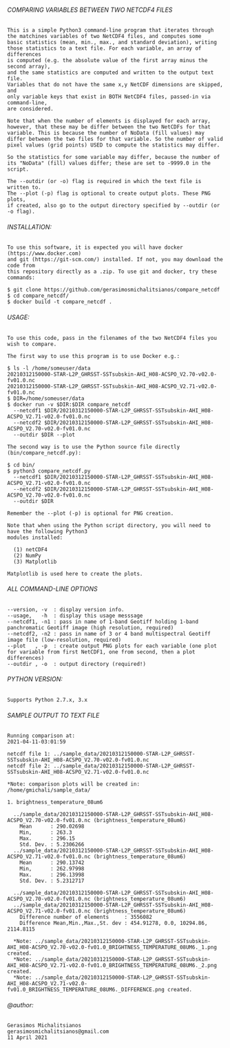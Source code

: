 ###### COMPARING VARIABLES BETWEEN TWO NETCDF4 FILES
    
    This is a simple Python3 command-line program that iterates through
    the matchines variables of two NetCDF4 files, and computes some 
    basic statistics (mean, min., max., and standard deviation), writing
    those statistics to a text file. For each variable, an array of differences 
    is computed (e.g. the absolute value of the first array minus the second array), 
    and the same statistics are computed and written to the output text file. 
    Variables that do not have the same x,y NetCDF dimensions are skipped, and 
    only variable keys that exist in BOTH NetCDF4 files, passed-in via command-line, 
    are considered.
    
    Note that when the number of elements is displayed for each array,
    however, that these may be differ between the two NetCDFs for that
    variable. This is because the number of NoData (fill values) may
    differ between the two files for that variable. So the number of valid
    pixel values (grid points) USED to compute the statistics may differ.
    
    So the statistics for some variable may differ, because the number of 
    its "NoData" (fill) values differ; these are set to -9999.0 in the script.
    
    The --outdir (or -o) flag is required in which the text file is written to.
    The --plot (-p) flag is optional to create output plots. These PNG plots, 
    if created, also go to the output directory specified by --outdir (or -o flag).
   
###### INSTALLATION:

    To use this software, it is expected you will have docker (https://www.docker.com)
    and git (https://git-scm.com/) installed. If not, you may download the code from
    this repository directly as a .zip. To use git and docker, try these commands:

    $ git clone https://github.com/gerasimosmichalitsianos/compare_netcdf
    $ cd compare_netcdf/
    $ docker build -t compare_netcdf .
     
###### USAGE:
 
    To use this code, pass in the filenames of the two NetCDF4 files you wish to compare.
    
    The first way to use this program is to use Docker e.g.:

    $ ls -l /home/someuser/data
    20210312150000-STAR-L2P_GHRSST-SSTsubskin-AHI_H08-ACSPO_V2.70-v02.0-fv01.0.nc
    20210312150000-STAR-L2P_GHRSST-SSTsubskin-AHI_H08-ACSPO_V2.71-v02.0-fv01.0.nc
    $ DIR=/home/someuser/data
    $ docker run -v $DIR:$DIR compare_netcdf 
      --netcdf1 $DIR/20210312150000-STAR-L2P_GHRSST-SSTsubskin-AHI_H08-ACSPO_V2.71-v02.0-fv01.0.nc 
      --netcdf2 $DIR/20210312150000-STAR-L2P_GHRSST-SSTsubskin-AHI_H08-ACSPO_V2.70-v02.0-fv01.0.nc
      --outdir $DIR --plot

    The second way is to use the Python source file directly (bin/compare_netcdf.py):
    
    $ cd bin/
    $ python3 compare_netcdf.py
      --netcdf1 $DIR/20210312150000-STAR-L2P_GHRSST-SSTsubskin-AHI_H08-ACSPO_V2.71-v02.0-fv01.0.nc 
      --netcdf2 $DIR/20210312150000-STAR-L2P_GHRSST-SSTsubskin-AHI_H08-ACSPO_V2.70-v02.0-fv01.0.nc
      --outdir $DIR
      
    Remember the --plot (-p) is optional for PNG creation.

    Note that when using the Python script directory, you will need to have the following Python3
    modules installed: 
    
      (1) netCDF4 
      (2) NumPy 
      (3) Matplotlib
    
    Matplotlib is used here to create the plots.

###### ALL COMMAND-LINE OPTIONS

    --version, -v  : display version info.
    --usage,   -h  : display this usage messsage
    --netcdf1, -n1 : pass in name of 1-band Geotiff holding 1-band panchromatic Geotiff image (high resolution, required)
    --netcdf2, -n2 : pass in name of 3 or 4 band multispectral Geotiff image file (low-resolution, required)
    --plot   , -p  : create output PNG plots for each variable (one plot for variable from first NetCDF1, one from second, then a plot differences)
    --outdir , -o  : output directory (required!)
      
###### PYTHON VERSION:
     
    Supports Python 2.7.x, 3.x
       
###### SAMPLE OUTPUT TO TEXT FILE


    Running comparison at:
    2021-04-11-03:01:59

    netcdf file 1: ../sample_data/20210312150000-STAR-L2P_GHRSST-SSTsubskin-AHI_H08-ACSPO_V2.70-v02.0-fv01.0.nc
    netcdf file 2: ../sample_data/20210312150000-STAR-L2P_GHRSST-SSTsubskin-AHI_H08-ACSPO_V2.71-v02.0-fv01.0.nc

    *Note: comparison plots will be created in: /home/gmichali/sample_data/

    1. brightness_temperature_08um6

      ../sample_data/20210312150000-STAR-L2P_GHRSST-SSTsubskin-AHI_H08-ACSPO_V2.70-v02.0-fv01.0.nc (brightness_temperature_08um6)
        Mean      : 290.02698
        Min,      : 263.3
        Max.      : 296.15
        Std. Dev. : 5.2306266
      ../sample_data/20210312150000-STAR-L2P_GHRSST-SSTsubskin-AHI_H08-ACSPO_V2.71-v02.0-fv01.0.nc (brightness_temperature_08um6)
        Mean      : 290.13742
        Min,      : 262.97998
        Max.      : 296.13998
        Std. Dev. : 5.2312717

      ../sample_data/20210312150000-STAR-L2P_GHRSST-SSTsubskin-AHI_H08-ACSPO_V2.70-v02.0-fv01.0.nc (brightness_temperature_08um6)
      ../sample_data/20210312150000-STAR-L2P_GHRSST-SSTsubskin-AHI_H08-ACSPO_V2.71-v02.0-fv01.0.nc (brightness_temperature_08um6)
        Difference number of elements     : 3556082
        Difference Mean,Min.,Max.,St. dev : 454.91278, 0.0, 10294.86, 2114.8115

      *Note: ../sample_data/20210312150000-STAR-L2P_GHRSST-SSTsubskin-AHI_H08-ACSPO_V2.70-v02.0-fv01.0_BRIGHTNESS_TEMPERATURE_08UM6._1.png created.
      *Note: ../sample_data/20210312150000-STAR-L2P_GHRSST-SSTsubskin-AHI_H08-ACSPO_V2.71-v02.0-fv01.0_BRIGHTNESS_TEMPERATURE_08UM6._2.png created.
      *Note: ../sample_data/20210312150000-STAR-L2P_GHRSST-SSTsubskin-AHI_H08-ACSPO_V2.71-v02.0-fv01.0_BRIGHTNESS_TEMPERATURE_08UM6._DIFFERENCE.png created.
      
###### @author: 

    Gerasimos Michalitsianos
    gerasimosmichalitsianos@gmail.com
    11 April 2021
